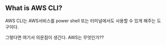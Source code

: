 ## What is AWS CLI?

AWS CLI는 AWS서비스를 power shell 또는 터미널에서도 사용할 수 있게 해주는 도구이다.

그렇다면 여기서 의문점이 생긴다. AWS는 무엇인가??
